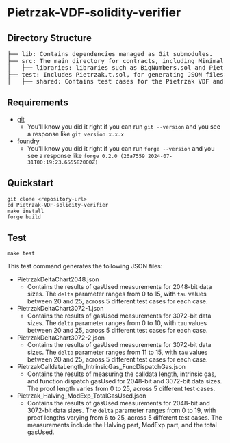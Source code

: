# Pietrzak-VDF-solidity-verifier

## Directory Structure

<pre>
├── lib: Contains dependencies managed as Git submodules.
├── src: The main directory for contracts, including MinimalPietrzak.sol.
│   ├── libraries: libraries such as BigNumbers.sol and PietrzakLibrary.sol.
├── test: Includes Pietrzak.t.sol, for generating JSON files.
│   ├── shared: Contains test cases for the Pietrzak VDF and utility function contracts.
</pre>

## Requirements

- [git](https://git-scm.com/book/en/v2/Getting-Started-Installing-Git)
  - You'll know you did it right if you can run `git --version` and you see a response like `git version x.x.x`
- [foundry](https://getfoundry.sh/)
  - You'll know you did it right if you can run `forge --version` and you see a response like `forge 0.2.0 (26a7559 2024-07-31T00:19:23.655582000Z)`

## Quickstart

```
git clone <repository-url>
cd Pietrzak-VDF-solidity-verifier
make install
forge build
```

## Test

```
make test
```

This test command generates the following JSON files:

- PietrzakDeltaChart2048.json
  - Contains the results of gasUsed measurements for 2048-bit data sizes. The `delta` parameter ranges from 0 to 15, with `tau` values between 20 and 25, across 5 different test cases for each case.
- PietrzakDeltaChart3072-1.json
  - Contains the results of gasUsed measurements for 3072-bit data sizes. The `delta` parameter ranges from 0 to 10, with `tau` values between 20 and 25, across 5 different test cases for each case.
- PietrzakDeltaChart3072-2.json
  - Contains the results of gasUsed measurements for 3072-bit data sizes. The `delta` parameter ranges from 11 to 15, with `tau` values between 20 and 25, across 5 different test cases for each case.
- PietrzakCalldataLength_IntrinsicGas_FuncDispatchGas.json
  - Contains the results of measuring the calldata length, intrinsic gas, and function dispatch gasUsed for 2048-bit and 3072-bit data sizes. The proof length varies from 0 to 25, across 5 different test cases.
- Pietrzak_Halving_ModExp_TotalGasUsed.json
  - Contains the results of gasUsed measurements for 2048-bit and 3072-bit data sizes. The `delta` parameter ranges from 0 to 19, with proof lengths varying from 6 to 25, across 5 different test cases. The measurements include the Halving part, ModExp part, and the total gasUsed.
